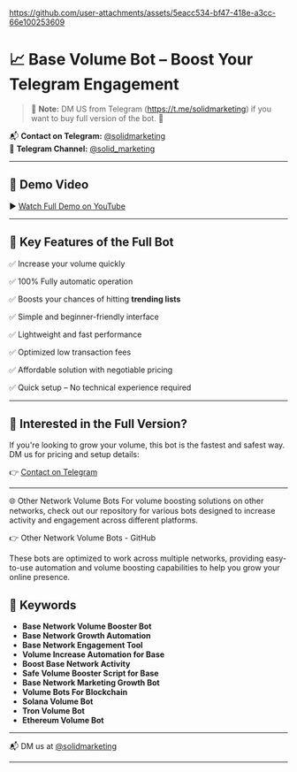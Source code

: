 


https://github.com/user-attachments/assets/5eacc534-bf47-418e-a3cc-66e100253609

# 📈 Base Volume Bot – Boost Your Telegram Engagement

> 🚨 **Note:** DM US from Telegram (https://t.me/solidmarketing) if you want to buy full version of the bot. 💬

📬 **Contact on Telegram:** [@solidmarketing](https://t.me/solidmarketing)  
📢 **Telegram Channel:** [@solid_marketing](https://t.me/solid_marketing)

---

## 🎥 Demo Video

▶️ [Watch Full Demo on YouTube](https://www.youtube.com/watch?v=4exJnZst20g)

---

## 🚀 Key Features of the Full Bot

✅ Increase your volume quickly

✅ 100% Fully automatic operation  

✅ Boosts your chances of hitting **trending lists**  

✅ Simple and beginner-friendly interface  

✅ Lightweight and fast performance  

✅ Optimized low transaction fees

✅ Affordable solution with negotiable pricing  

✅ Quick setup – No technical experience required

---

## 💬 Interested in the Full Version?

If you're looking to grow your volume, this bot is the fastest and safest way.  
DM us for pricing and setup details:

👉 [Contact on Telegram](https://t.me/solidmarketing)

---

🌐 Other Network Volume Bots
For volume boosting solutions on other networks, check out our repository for various bots designed to increase activity and engagement across different platforms.

👉 Other Network Volume Bots - GitHub

These bots are optimized to work across multiple networks, providing easy-to-use automation and volume boosting capabilities to help you grow your online presence.

## 🧠 Keywords

- **Base Network Volume Booster Bot**
- **Base Network Growth Automation**
- **Base Network Engagement Tool**
- **Volume Increase Automation for Base**
- **Boost Base Network Activity**
- **Safe Volume Booster Script for Base**
- **Base Network Marketing Growth Bot**
- **Volume Bots For Blockchain**
- **Solana Volume Bot**
- **Tron Volume Bot**
- **Ethereum Volume Bot**
  

---

📬 DM us at [@solidmarketing](https://t.me/solidmarketing)

---

